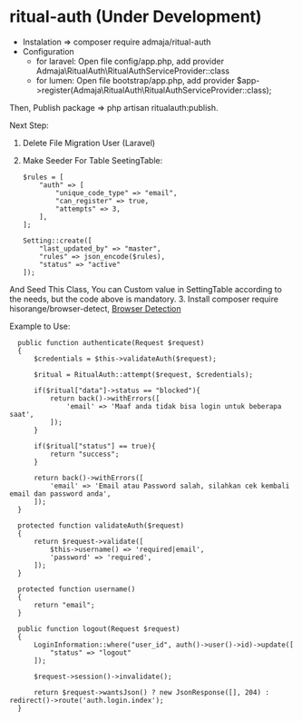 # ritual-auth (Under Development)

- Instalation => composer require admaja/ritual-auth
- Configuration
    - for laravel:
       Open file config/app.php, add provider Admaja\RitualAuth\RitualAuthServiceProvider::class
    - for lumen: 
       Open file bootstrap/app.php, add provider $app->register(Admaja\RitualAuth\RitualAuthServiceProvider::class);
 
 Then, Publish package => php artisan ritualauth:publish.
 
 Next Step:
 1. Delete File Migration User (Laravel)
 2. Make Seeder For Table SeetingTable:
    
    ```
    $rules = [
        "auth" => [
            "unique_code_type" => "email",
            "can_register" => true,
            "attempts" => 3,
        ],
    ];

    Setting::create([
        "last_updated_by" => "master",
        "rules" => json_encode($rules),
        "status" => "active" 
    ]);
    
    ```
    
  And Seed This Class, You can Custom value in SettingTable according to the needs, but the code above is mandatory.
  3. Install composer require hisorange/browser-detect, [Browser Detection](https://github.com/hisorange/browser-detect)
  
  Example to Use:
  
  ```
    public function authenticate(Request $request)
    {
        $credentials = $this->validateAuth($request);

        $ritual = RitualAuth::attempt($request, $credentials);

        if($ritual["data"]->status == "blocked"){
            return back()->withErrors([
                'email' => 'Maaf anda tidak bisa login untuk beberapa saat',
            ]);
        }

        if($ritual["status"] == true){
            return "success";
        }
        
        return back()->withErrors([
            'email' => 'Email atau Password salah, silahkan cek kembali email dan password anda',
        ]);
    }

    protected function validateAuth($request)
    {
        return $request->validate([
            $this->username() => 'required|email',
            'password' => 'required',
        ]);
    }
    
    protected function username()
    {
        return "email";
    }

    public function logout(Request $request)
    {
        LoginInformation::where("user_id", auth()->user()->id)->update([
            "status" => "logout"
        ]);

        $request->session()->invalidate();

        return $request->wantsJson() ? new JsonResponse([], 204) : redirect()->route('auth.login.index');
    }
